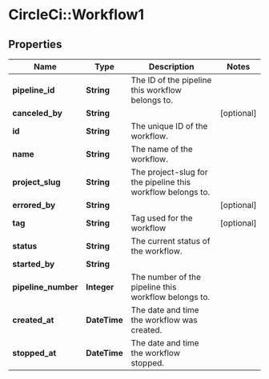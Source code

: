# CircleCi::Workflow1

## Properties
Name | Type | Description | Notes
------------ | ------------- | ------------- | -------------
**pipeline_id** | **String** | The ID of the pipeline this workflow belongs to. | 
**canceled_by** | **String** |  | [optional] 
**id** | **String** | The unique ID of the workflow. | 
**name** | **String** | The name of the workflow. | 
**project_slug** | **String** | The project-slug for the pipeline this workflow belongs to. | 
**errored_by** | **String** |  | [optional] 
**tag** | **String** | Tag used for the workflow | [optional] 
**status** | **String** | The current status of the workflow. | 
**started_by** | **String** |  | 
**pipeline_number** | **Integer** | The number of the pipeline this workflow belongs to. | 
**created_at** | **DateTime** | The date and time the workflow was created. | 
**stopped_at** | **DateTime** | The date and time the workflow stopped. | 

